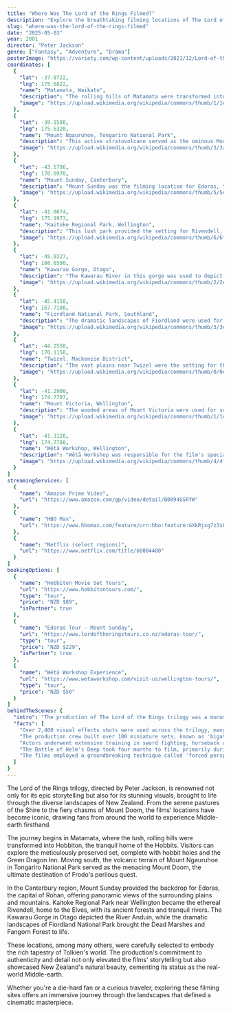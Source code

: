 ```yaml
---
title: "Where Was The Lord of the Rings Filmed?"
description: "Explore the breathtaking filming locations of The Lord of the Rings trilogy across New Zealand, from the lush pastures of Hobbiton to the volcanic landscapes of Mordor."
slug: "where-was-the-lord-of-the-rings-filmed"
date: "2025-05-03"
year: 2001
director: "Peter Jackson"
genre: ["Fantasy", "Adventure", "Drama"]
posterImage: "https://variety.com/wp-content/uploads/2021/12/Lord-of-the-Rings-Return-of-the-King.jpg"
coordinates: [
  {
    "lat": -37.8722,
    "lng": 175.6822,
    "name": "Matamata, Waikato",
    "description": "The rolling hills of Matamata were transformed into Hobbiton, the Shire's idyllic village and home to the hobbits.",
    "image": "https://upload.wikimedia.org/wikipedia/commons/thumb/1/1e/Hobbiton_Movie_Set.jpg/800px-Hobbiton_Movie_Set.jpg"
  },
  {
    "lat": -39.1580,
    "lng": 175.6320,
    "name": "Mount Ngauruhoe, Tongariro National Park",
    "description": "This active stratovolcano served as the ominous Mount Doom, where the One Ring was forged and ultimately destroyed.",
    "image": "https://upload.wikimedia.org/wikipedia/commons/thumb/3/3a/Mount_Ngauruhoe.jpg/800px-Mount_Ngauruhoe.jpg"
  },
  {
    "lat": -43.5786,
    "lng": 170.8970,
    "name": "Mount Sunday, Canterbury",
    "description": "Mount Sunday was the filming location for Edoras, the capital city of the Rohan people.",
    "image": "https://upload.wikimedia.org/wikipedia/commons/thumb/5/5e/Mount_Sunday.jpg/800px-Mount_Sunday.jpg"
  },
  {
    "lat": -41.0674,
    "lng": 175.1973,
    "name": "Kaitoke Regional Park, Wellington",
    "description": "This lush park provided the setting for Rivendell, the Elven realm of the Elrond.",
    "image": "https://upload.wikimedia.org/wikipedia/commons/thumb/6/6f/Kaitoke_Regional_Park.jpg/800px-Kaitoke_Regional_Park.jpg"
  },
  {
    "lat": -45.0327,
    "lng": 168.6580,
    "name": "Kawarau Gorge, Otago",
    "description": "The Kawarau River in this gorge was used to depict the River Anduin, where the Fellowship paddled south from Lothlórien.",
    "image": "https://upload.wikimedia.org/wikipedia/commons/thumb/2/2e/Kawarau_River.jpg/800px-Kawarau_River.jpg"
  },
  {
    "lat": -45.4150,
    "lng": 167.7180,
    "name": "Fiordland National Park, Southland",
    "description": "The dramatic landscapes of Fiordland were used for various scenes, including the Dead Marshes and Fangorn Forest.",
    "image": "https://upload.wikimedia.org/wikipedia/commons/thumb/3/3e/Fiordland_National_Park.jpg/800px-Fiordland_National_Park.jpg"
  },
  {
    "lat": -44.2550,
    "lng": 170.1150,
    "name": "Twizel, Mackenzie District",
    "description": "The vast plains near Twizel were the setting for the epic Battle of the Pelennor Fields.",
    "image": "https://upload.wikimedia.org/wikipedia/commons/thumb/0/0e/Twizel_New_Zealand.jpg/800px-Twizel_New_Zealand.jpg"
  },
  {
    "lat": -41.2900,
    "lng": 174.7787,
    "name": "Mount Victoria, Wellington",
    "description": "The wooded areas of Mount Victoria were used for scenes such as the Hobbits' escape from the Black Riders.",
    "image": "https://upload.wikimedia.org/wikipedia/commons/thumb/1/1c/Mount_Victoria_Wellington.jpg/800px-Mount_Victoria_Wellington.jpg"
  },
  {
    "lat": -41.3120,
    "lng": 174.7780,
    "name": "Wētā Workshop, Wellington",
    "description": "Wētā Workshop was responsible for the film's special effects, props, and costumes, and offers tours showcasing their work.",
    "image": "https://upload.wikimedia.org/wikipedia/commons/thumb/4/4f/Weta_Workshop.jpg/800px-Weta_Workshop.jpg"
  }
]
streamingServices: [
  {
    "name": "Amazon Prime Video",
    "url": "https://www.amazon.com/gp/video/detail/B0094GSRYW"
  },
  {
    "name": "HBO Max",
    "url": "https://www.hbomax.com/feature/urn:hbo:feature:GXkRjxg7z3sLDwwEAACJH"
  },
  {
    "name": "Netflix (select regions)",
    "url": "https://www.netflix.com/title/60004480"
  }
]
bookingOptions: [
  {
    "name": "Hobbiton Movie Set Tours",
    "url": "https://www.hobbitontours.com/",
    "type": "tour",
    "price": "NZD $89",
    "isPartner": true
  },
  {
    "name": "Edoras Tour - Mount Sunday",
    "url": "https://www.lordoftheringstours.co.nz/edoras-tour/",
    "type": "tour",
    "price": "NZD $229",
    "isPartner": true
  },
  {
    "name": "Wētā Workshop Experience",
    "url": "https://www.wetaworkshop.com/visit-us/wellington-tours/",
    "type": "tour",
    "price": "NZD $50"
  }
]
behindTheScenes: {
  "intro": "The production of The Lord of the Rings trilogy was a monumental undertaking, with filming spanning over 150 locations across New Zealand. Director Peter Jackson's vision brought Middle-earth to life, utilizing the country's diverse landscapes to represent various realms from Tolkien's world.",
  "facts": [
    "Over 2,400 visual effects shots were used across the trilogy, many of which were developed by Wētā Digital in Wellington.",
    "The production crew built over 100 miniature sets, known as 'bigatures', for filming complex scenes.",
    "Actors underwent extensive training in sword fighting, horseback riding, and Elvish language to prepare for their roles.",
    "The Battle of Helm's Deep took four months to film, primarily during night shoots.",
    "The films employed a groundbreaking technique called 'forced perspective' to depict the size differences between Hobbits and other characters."
  ]
}
---
```



  <TheLordOfTheRingsGuide />
The Lord of the Rings trilogy, directed by Peter Jackson, is renowned not only for its epic storytelling but also for its stunning visuals, brought to life through the diverse landscapes of New Zealand. From the serene pastures of the Shire to the fiery chasms of Mount Doom, the films' locations have become iconic, drawing fans from around the world to experience Middle-earth firsthand.

The journey begins in Matamata, where the lush, rolling hills were transformed into Hobbiton, the tranquil home of the Hobbits. Visitors can explore the meticulously preserved set, complete with hobbit holes and the Green Dragon Inn. Moving south, the volcanic terrain of Mount Ngauruhoe in Tongariro National Park served as the menacing Mount Doom, the ultimate destination of Frodo's perilous quest.

In the Canterbury region, Mount Sunday provided the backdrop for Edoras, the capital of Rohan, offering panoramic views of the surrounding plains and mountains. Kaitoke Regional Park near Wellington became the ethereal Rivendell, home to the Elves, with its ancient forests and tranquil rivers. The Kawarau Gorge in Otago depicted the River Anduin, while the dramatic landscapes of Fiordland National Park brought the Dead Marshes and Fangorn Forest to life.

These locations, among many others, were carefully selected to embody the rich tapestry of Tolkien's world. The production's commitment to authenticity and detail not only elevated the films' storytelling but also showcased New Zealand's natural beauty, cementing its status as the real-world Middle-earth.

Whether you're a die-hard fan or a curious traveler, exploring these filming sites offers an immersive journey through the landscapes that defined a cinematic masterpiece.
